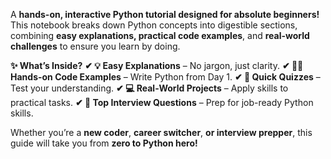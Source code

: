 A **hands-on, interactive Python tutorial designed for absolute beginners!** This notebook breaks down Python concepts into digestible sections, combining **easy explanations, practical code examples**, and **real-world challenges** to ensure you learn by doing.

**✨ What’s Inside?**
**✔ 💡 Easy Explanations** – No jargon, just clarity.
**✔ 👩‍💻 Hands-on Code Examples** – Write Python from Day 1.
**✔ 🎯 Quick Quizzes** – Test your understanding.
**✔ 💻 Real-World Projects** – Apply skills to practical tasks.
**✔ 🎤 Top Interview Questions** – Prep for job-ready Python skills.

Whether you’re a **new coder**, **career switcher**, **or interview prepper**, this guide will take you from **zero to Python hero!**